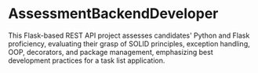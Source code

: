 # AssessmentBackendDeveloper
This Flask-based REST API project assesses candidates' Python and Flask proficiency, evaluating their grasp of SOLID principles, exception handling, OOP, decorators, and package management, emphasizing best development practices for a task list application.
